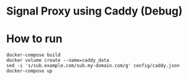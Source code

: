 # Signal Proxy using Caddy (Debug)

# How to run


```shell
docker-compose build
docker volume create --name=caddy_data
sed -i 's/sub.example.com/sub.my-domain.com/g' config/caddy.json
docker-compose up
```

